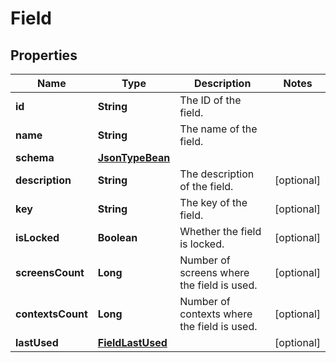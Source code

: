 # Field

## Properties
Name | Type | Description | Notes
------------ | ------------- | ------------- | -------------
**id** | **String** | The ID of the field. | 
**name** | **String** | The name of the field. | 
**schema** | [**JsonTypeBean**](JsonTypeBean.md) |  | 
**description** | **String** | The description of the field. |  [optional]
**key** | **String** | The key of the field. |  [optional]
**isLocked** | **Boolean** | Whether the field is locked. |  [optional]
**screensCount** | **Long** | Number of screens where the field is used. |  [optional]
**contextsCount** | **Long** | Number of contexts where the field is used. |  [optional]
**lastUsed** | [**FieldLastUsed**](FieldLastUsed.md) |  |  [optional]
